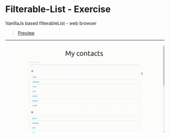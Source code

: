 # Filterable-List - Exercise
VanillaJs based filterableList - web browser
> [Preview](https://r4nd3l.github.io/Filterable-List/)
---

![FilterableList](https://github.com/r4nd3l/Filterable-List/blob/master/img/sample.gif)

